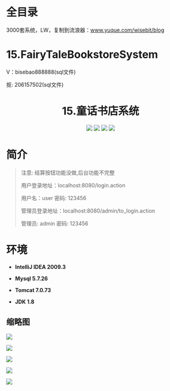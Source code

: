 # 全目录

3000套系统，LW，复制到流浪器：www.yuque.com/wisebit/blog

# 15.FairyTaleBookstoreSystem

<p>V：bisebao888888(sql文件)</p>
<p>抠: 206157502(sql文件)</p>

<p><h1 align="center">15.童话书店系统</h1></p>

<p align="center">
	<img src="https://img.shields.io/badge/jdk-1.8-orange.svg"/>
    <img src="https://img.shields.io/badge/srping-1.8-lightgrey.svg"/>
    <img src="https://img.shields.io/badge/springmvc-3.x-blue.svg"/>
    <img src="https://img.shields.io/badge/mybatis-3.x-blue.svg"/>
</p>

# 简介
> 
> 注意: 结算按钮功能没做,后台功能不完整
>
> 
>
> 用户登录地址：localhost:8080/login.action
>
> 用户名：user   密码: 123456
>
> 管理员登录地址：localhost:8080/admin/to_login.action
>
> 管理员: admin   密码: 123456
>

# 环境

- <b>IntelliJ IDEA 2009.3</b>

- <b>Mysql 5.7.26</b>

- <b>Tomcat 7.0.73</b>

- <b>JDK 1.8</b>


## 缩略图

![](https://bitwise.oss-cn-heyuan.aliyuncs.com/2024/9/10/5fb2daa3-234e-456d-86aa-63dac0107736.png)

![](https://bitwise.oss-cn-heyuan.aliyuncs.com/2024/9/10/f98fd930-801c-4bfd-9964-62de379782b5.png)

![](https://bitwise.oss-cn-heyuan.aliyuncs.com/2024/9/10/3dd290f4-7401-4582-a99e-ccdf507b5afe.png)

![](https://bitwise.oss-cn-heyuan.aliyuncs.com/2024/9/10/673be6f6-1bfe-44d5-b4ee-e4509b49b0c7.png)

![](https://bitwise.oss-cn-heyuan.aliyuncs.com/2024/9/10/023ac970-ea68-40ff-b43a-7e293ea3e517.png)

